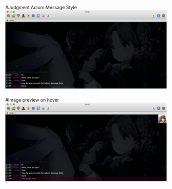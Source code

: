 #Judgment Adium Message Style
![Style Preview](Judgment.AdiumMessageStyle/Contents/Resources/style-preview.png)

#Image preview on hover
![Image Preview](Judgment.AdiumMessageStyle/Contents/Resources/style-image-preview.png)
